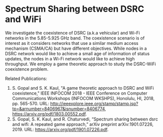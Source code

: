 # Spectrum Sharing between DSRC and WiFi

We investigate the coexistence of DSRC (a.k.a vehicular) and Wi-Fi networks in the 5.85-5.925 GHz band. The coexistence scenario is of interest as it considers networks that use a similar medium access mechanism (CSMA/CA) but have different objectives. While nodes in a DSRC network would like to achieve a small age of information of status updates, the nodes in a Wi-Fi network would like to achieve high throughput. We employ a game theoretic approach to study the DSRC-WiFi coexistence problem.

Related Publications:
1. S. Gopal and S. K. Kaul, "A game theoretic approach to DSRC and WiFi coexistence," IEEE INFOCOM 2018 - IEEE Conference on Computer Communications Workshops (INFOCOM WKSHPS), Honolulu, HI, 2018, pp. 565-570. URL: http://ieeexplore.ieee.org/stamp/stamp.jsp?tp=&arnumber=8406967&isnumber=8406774, https://arxiv.org/pdf/1803.00552.pdf.
2. S. Gopal, S. K. Kaul, and R. Chaturvedi, “Spectrum sharing between dsrc and wifi: A repeated game approach,” arXiv preprint arXiv:1901.07226, 2019. URL: https://arxiv.org/pdf/1901.07226.pdf.
